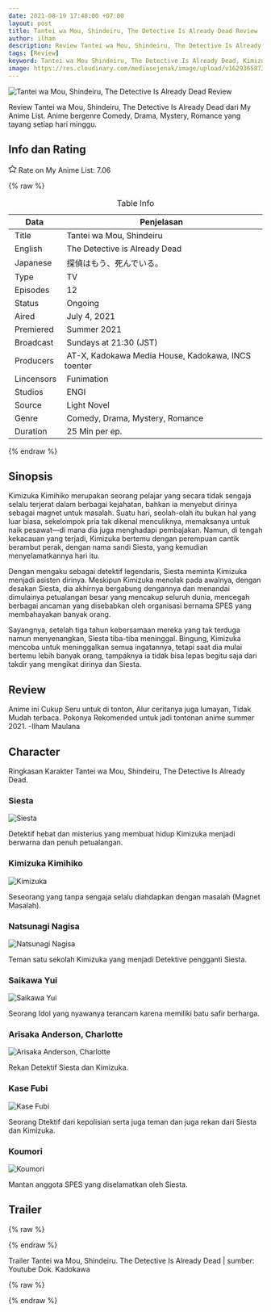 ```yaml
---
date: 2021-08-19 17:48:00 +07:00
layout: post
title: Tantei wa Mou, Shindeiru, The Detective Is Already Dead Review
author: ilham
description: Review Tantei wa Mou, Shindeiru, The Detective Is Already Dead dari My Anime List. Anime bergenre Comedy, Drama, Mystery, Romance yang tayang setiap hari minggu.
tags: [Review]
keyword: Tantei wa Mou Shindeiru, The Detective Is Already Dead, Kimizuka Kimihiko, Siesta, Anime
image: https://res.cloudinary.com/mediasejenak/image/upload/v1629365873/images_15_wijgit.jpg
---
```


<img alt="Tantei wa Mou, Shindeiru, The Detective Is Already Dead Review" src="https://res.cloudinary.com/mediasejenak/image/upload/v1629365873/images_15_wijgit.jpg"/>

Review Tantei wa Mou, Shindeiru, The Detective Is Already Dead dari My Anime List. Anime bergenre Comedy, Drama, Mystery, Romance yang tayang setiap hari minggu.

## Info dan Rating

<svg xmlns="http://www.w3.org/2000/svg" width="16" height="16" fill="currentColor" class="bi bi-star" viewBox="0 0 16 16"><path d="M2.866 14.85c-.078.444.36.791.746.593l4.39-2.256 4.389 2.256c.386.198.824-.149.746-.592l-.83-4.73 3.522-3.356c.33-.314.16-.888-.282-.95l-4.898-.696L8.465.792a.513.513 0 0 0-.927 0L5.354 5.12l-4.898.696c-.441.062-.612.636-.283.95l3.523 3.356-.83 4.73zm4.905-2.767-3.686 1.894.694-3.957a.565.565 0 0 0-.163-.505L1.71 6.745l4.052-.576a.525.525 0 0 0 .393-.288L8 2.223l1.847 3.658a.525.525 0 0 0 .393.288l4.052.575-2.906 2.77a.565.565 0 0 0-.163.506l.694 3.957-3.686-1.894a.503.503 0 0 0-.461 0z"/></svg> Rate on My Anime List: 7.06

{% raw %}
<table class="demo">
	<caption>Table Info</caption>
	<thead>
	<tr>
		<th>Data</th>
		<th>Penjelasan</th>
	</tr>
	</thead>
	<tbody>
	<tr>
		<td>&nbsp;Title</td>
		<td>&nbsp;Tantei wa Mou, Shindeiru</td>
	</tr>
	<tr>
		<td>&nbsp;English</td>
		<td>&nbsp;The Detective is Already Dead<br></td>
	</tr>
	<tr>
		<td>&nbsp;Japanese</td>
		<td>&nbsp;探偵はもう、死んでいる。</td>
	</tr>
	<tr>
		<td>&nbsp;Type</td>
		<td>&nbsp;TV</td>
	</tr>
	<tr>
		<td>&nbsp;Episodes</td>
		<td>&nbsp;12</td>
	</tr>
	<tr>
		<td>&nbsp;Status</td>
		<td>&nbsp;Ongoing</td>
	</tr>
	<tr>
		<td>&nbsp;Aired</td>
		<td>&nbsp;July 4, 2021</td>
	</tr>
	<tr>
		<td>&nbsp;Premiered</td>
		<td>&nbsp;Summer 2021</td>
	</tr>
	<tr>
		<td>&nbsp;Broadcast</td>
		<td>&nbsp;Sundays at 21:30 (JST)</td>
	</tr>
	<tr>
		<td>&nbsp;Producers</td>
		<td>&nbsp;AT-X, Kadokawa Media House, Kadokawa, INCS toenter</td>
	</tr>
	<tr>
		<td>&nbsp;Lincensors</td>
		<td>&nbsp;Funimation</td>
	</tr>
	<tr>
		<td>&nbsp;Studios</td>
		<td>&nbsp;ENGI</td>
	</tr>
	<tr>
		<td>&nbsp;Source</td>
		<td>&nbsp;Light Novel</td>
	</tr>
	<tr>
		<td>&nbsp;Genre</td>
		<td>&nbsp;Comedy, Drama, Mystery, Romance</td>
	</tr>
	<tr>
		<td>&nbsp;Duration</td>
		<td>&nbsp;25 Min per ep.</td>
	</tr>
	<tbody>
</table>
{% endraw %}

## Sinopsis

Kimizuka Kimihiko merupakan seorang pelajar yang secara tidak sengaja selalu terjerat dalam berbagai kejahatan, bahkan ia menyebut dirinya sebagai magnet untuk masalah. Suatu hari, seolah-olah itu bukan hal yang luar biasa, sekelompok pria tak dikenal menculiknya, memaksanya untuk naik pesawat—di mana dia juga menghadapi pembajakan. Namun, di tengah kekacauan yang terjadi, Kimizuka bertemu dengan perempuan cantik berambut perak, dengan nama sandi Siesta, yang kemudian menyelamatkannya hari itu.

Dengan mengaku sebagai detektif legendaris, Siesta meminta Kimizuka menjadi asisten dirinya. Meskipun Kimizuka menolak pada awalnya, dengan desakan Siesta, dia akhirnya bergabung dengannya dan menandai dimulainya petualangan besar yang mencakup seluruh dunia, mencegah berbagai ancaman yang disebabkan oleh organisasi bernama SPES yang membahayakan banyak orang.

Sayangnya, setelah tiga tahun kebersamaan mereka yang tak terduga namun menyenangkan, Siesta tiba-tiba meninggal. Bingung, Kimizuka mencoba untuk meninggalkan semua ingatannya, tetapi saat dia mulai bertemu lebih banyak orang, tampaknya ia tidak bisa lepas begitu saja dari takdir yang mengikat dirinya dan Siesta.

## Review

Anime ini Cukup Seru untuk di tonton, Alur ceritanya juga lumayan, Tidak Mudah terbaca. Pokonya Rekomended untuk jadi tontonan anime summer 2021. -Ilham Maulana

## Character

Ringkasan Karakter Tantei wa Mou, Shindeiru, The Detective Is Already Dead.

### Siesta

<img alt="Siesta" src="https://i.pinimg.com/736x/98/f7/b5/98f7b57dbd207280b5080699dfafb934.jpg"/>

Detektif hebat dan misterius yang membuat hidup Kimizuka menjadi berwarna dan penuh petualangan.

### Kimizuka Kimihiko

<img alt="Kimizuka" src="https://i.pinimg.com/736x/66/fc/1c/66fc1cd0f701539781b719a523bbce4e.jpg"/>

Seseorang yang tanpa sengaja selalu diahdapkan dengan masalah (Magnet Masalah).

### Natsunagi Nagisa

<img alt="Natsunagi Nagisa" src="https://i.pinimg.com/736x/be/b3/9b/beb39b5abd53a98b293d3168c88a6369.jpg"/>

Teman satu sekolah Kimizuka yang menjadi Detektive pengganti Siesta.

### Saikawa Yui

<img alt="Saikawa Yui" src="https://i.pinimg.com/736x/1d/04/2c/1d042cdcf55e13479981659bdb72d57e.jpg"/>

Seorang Idol yang nyawanya terancam karena memiliki batu safir berharga.

### Arisaka Anderson, Charlotte

<img alt="Arisaka Anderson, Charlotte" src="https://i.pinimg.com/736x/ff/f2/d5/fff2d5421c64e98fae1a0a4d42e86771.jpg"/>

Rekan Detektif Siesta dan Kimizuka.

### Kase Fubi

<img alt="Kase Fubi" src="https://s1.zerochan.net/Kase.Fuubi.600.3377669.jpg"/>

Seorang Dtektif dari kepolisian serta juga teman dan juga rekan dari Siesta dan Kimizuka.

### Koumori

<img alt="Koumori" src="https://otakotaku.com/asset/img/character/2021/06/koumori-60d725f6daa23p.jpg"/>

Mantan anggota SPES yang diselamatkan oleh Siesta.

## Trailer

{% raw %}<div id="player" data-plyr-provider="youtube" data-plyr-embed-id="c5rYQv8j3z0"></div>{% endraw %}

Trailer Tantei wa Mou, Shindeiru. The Detective Is Already Dead | sumber: Youtube Dok. Kadokawa

{% raw %}
<script type="application/ld+json">
{
  "@context":"https://schema.org",
  "@type":"TVSeries",
  "url":"https://www.mediasejenak.xyz/tantei-wa-mou-shindeiru",
  "name":"Tantei wa Mou, Shindeiru.",
  "alternateName":"The Detective Is Already Dead",
  "image":"https://m.media-amazon.com/images/M/MV5BNjQxYTNmZjktYTQwNS00YjY0LWIzNjAtZmM4MzhkODAyNzI4XkEyXkFqcGdeQXVyMzgxODM4NjM@._V1_.jpg",
  "description":"Review Tantei wa Mou, Shindeiru, The Detective Is Already Dead dari My Anime List. Anime bergenre Comedy, Drama, Mystery, Romance yang tayang setiap hari minggu.",
  "review": {
    "@type": "Review",
    "itemReviewed": {
      "@type": "CreativeWork",
      "url": "https://www.mediasejenak.xyz/tantei-wa-mou-shindeiru"
      },
  "author": {
    "@type": "Person",
    "name":"Ilham Maulana"
    },
  "dateCreated":"2021-07-06",
  "inLanguage": "Indonesian",
  "name": "detective is already dead",
  "reviewBody": "Anime ini Cukup Seru untuk di tonton, Alur ceritanya juga lumayan, Tidak Mudah terbaca. Pokonya Rekomended untuk jadi tontonan anime summer 2021.",
  "reviewRating": {
    "@type":"Rating",
    "worstRating":1,
    "bestRating":10,
    "ratingValue":10 
    }
  },
  "aggregateRating": {
    "@type": "AggregateRating",
    "ratingCount": 35940,
    "bestRating": 10,
    "worstRating": 1,
    "ratingValue": 7.06 
    },
  "genre": ["Animation","Comedy","Drama"],
  "datePublished": "2021-07-04",
  "keywords": "anime"
}
</script>
{% endraw %}
